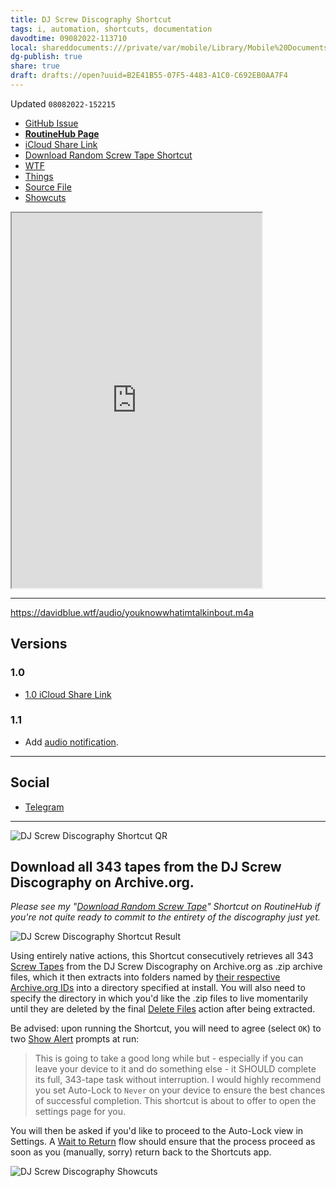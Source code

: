 ```yaml
---
title: DJ Screw Discography Shortcut
tags: i, automation, shortcuts, documentation
davodtime: 09082022-113710
local: shareddocuments:///private/var/mobile/Library/Mobile%20Documents/iCloud~md~obsidian/Documents/OBSHIDDIAN/drafts/B2E41B55-07F5-4483-A1C0-C692EB0AA7F4.md
dg-publish: true
share: true
draft: drafts://open?uuid=B2E41B55-07F5-4483-A1C0-C692EB0AA7F4
---
```

Updated `08082022-152215`

- [GitHub Issue](https://github.com/extratone/i/issues/227)
- [**RoutineHub Page**](https://routinehub.co/shortcut/12618)
- [iCloud Share Link](https://www.icloud.com/shortcuts/0cd12a1796e948e18d393722e77bb61f)
- [Download Random Screw Tape Shortcut](drafts://open?uuid=DC1EB754-6A2D-44FD-A0D5-0B12200E9093)
- [WTF](https://davidblue.wtf/drafts/B2E41B55-07F5-4483-A1C0-C692EB0AA7F4.html)
- [Things](things:///show?id=P5fbt3RqhPcRPpUvibBkEX)
- [Source File](https://github.com/extratone/i/blob/main/shortcuts/DJScrewDiscography.shortcut)
- [Showcuts](https://showcuts.app/share/view/0cd12a1796e948e18d393722e77bb61f)

<iframe id="inlineFrameExample"
    title="Inline Frame Example"
    width="400"
    height="600"
    src="https://showcuts.app/share/view/0cd12a1796e948e18d393722e77bb61f">
</iframe>

---
https://davidblue.wtf/audio/youknowwhatimtalkinbout.m4a

## Versions

### 1.0

- [1.0 iCloud Share Link](https://www.icloud.com/shortcuts/db6d17683e21435990fb87e51e92933c)

### 1.1 

- Add [audio notification](https://davidblue.wtf/audio/youknowwhatimtalkinbout.m4a).

---
## Social

- [Telegram](https://t.me/extratone/12373)

---

![DJ Screw Discography Shortcut QR](https://user-images.githubusercontent.com/43663476/180611412-ecbfea2b-09b1-482f-ae52-d1e640510f72.png)

## Download all 343 tapes from the DJ Screw Discography on Archive.org.

*Please see my "[Download Random Screw Tape](https://routinehub.co/shortcut/12610)" Shortcut on RoutineHub if you're not quite ready to commit to the entirety of the discography just yet.*

![DJ Screw Discography Shortcut Result](https://i.snap.as/1ygtiLRt.png)

Using entirely native actions, this Shortcut consecutively retrieves all 343 [Screw Tapes](https://en.wikipedia.org/wiki/DJ_Screw#Official_Screwtape_mixtape_series) from the DJ Screw Discography on Archive.org as .zip archive files, which it then extracts into folders named by [their respective Archive.org IDs](https://gist.github.com/extratone/326363cbb955617c7ff5f9260201d2ef) into a directory specified at install. You will also need to specify the directory in which you'd like the .zip files to live momentarily until they are deleted by the final [Delete Files](https://www.matthewcassinelli.com/actions/delete-files/) action after being extracted.

Be advised: upon running the Shortcut, you will need to agree (select `OK`) to two [Show Alert](https://www.matthewcassinelli.com/actions/show-alert/) prompts at run:

> This is going to take a good long while but - especially if you can leave your device to it and do something else - it SHOULD complete its full, 343-tape task without interruption.
> I would highly recommend you set Auto-Lock to `Never` on your device to ensure the best chances of successful completion. This shortcut is about to offer to open the settings page for you.

You will then be asked if you'd like to proceed to the Auto-Lock view in Settings. A [Wait to Return](https://www.matthewcassinelli.com/actions/wait-to-return/) flow should ensure that the process proceed as soon as you (manually, sorry) return back to the Shortcuts app.

![DJ Screw Discography Showcuts](https://i.snap.as/Wgy1fyXI.png)